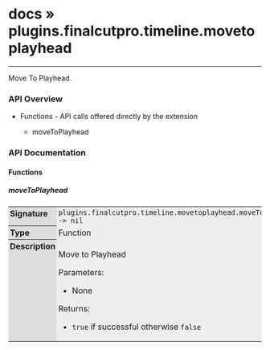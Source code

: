 # [docs](index.md) » plugins.finalcutpro.timeline.movetoplayhead
---

Move To Playhead.

<style type="text/css">
	a { text-decoration: none; }
	a:hover { text-decoration: underline; }
	th { background-color: #DDDDDD; vertical-align: top; padding: 3px; }
	td { width: 100%; background-color: #EEEEEE; vertical-align: top; padding: 3px; }
	table { width: 100% ; border: 1px solid #0; text-align: left; }
	section > table table td { width: 0; }
</style>
<link rel="stylesheet" href="../../css/docs.css" type="text/css" media="screen" />
<h3>API Overview</h3>
<ul>
<li>Functions - API calls offered directly by the extension</li>
  <ul>
	<li><a href="#moveToPlayhead">moveToPlayhead</a></li>
  </ul>
</ul>
<h3>API Documentation</h3>
<h4 class="documentation-section">Functions</h4>
  <section id="moveToPlayhead">
	<h5><a href="#moveToPlayhead">moveToPlayhead</a></h5>
	<table>
	  <tr>
		<th>Signature</th>
		<td><code>plugins.finalcutpro.timeline.movetoplayhead.moveToPlayhead() -&gt; nil</code></td>
	  </tr>
	  <tr>
		<th>Type</th>
		<td>Function</td>
	  </tr>
	  <tr>
		<th>Description</th>
		<td><p>Move to Playhead</p>
<p>Parameters:</p>
<ul>
<li>None</li>
</ul>
<p>Returns:</p>
<ul>
<li><code>true</code> if successful otherwise <code>false</code></li>
</ul>
</td>
	  </tr>
	</table>
  </section>
